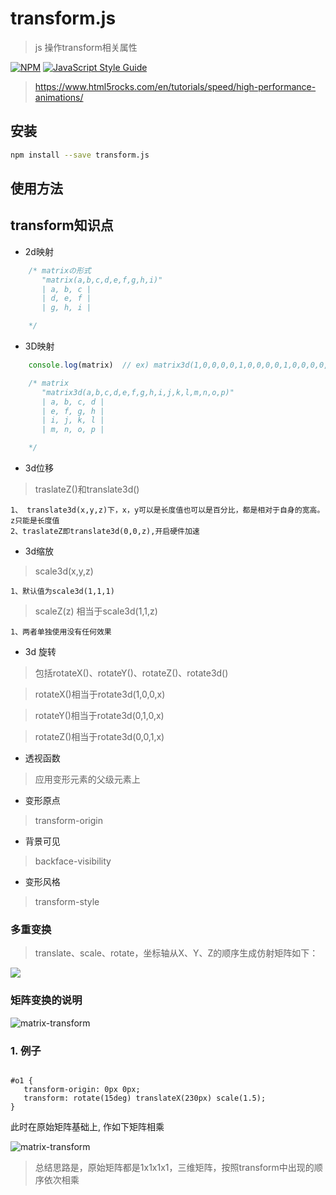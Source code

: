 # transform.js


> js 操作transform相关属性

[![NPM](https://img.shields.io/npm/v/transform.js.svg)](https://www.npmjs.com/package/transform.js) [![JavaScript Style Guide](https://img.shields.io/badge/code_style-standard-brightgreen.svg)](https://standardjs.com)
> https://www.html5rocks.com/en/tutorials/speed/high-performance-animations/
## 安装

```bash
npm install --save transform.js
```

## 使用方法


## transform知识点

* 2d映射

```javascript
	/* matrixの形式
       "matrix(a,b,c,d,e,f,g,h,i)"
       | a, b, c |
       | d, e, f |
       | g, h, i |

    */
```
* 3D映射
	
```javascript
	console.log(matrix)  // ex) matrix3d(1,0,0,0,0,1,0,0,0,0,1,0,0,0,0,1)が表示される。

    /* matrix 
       "matrix3d(a,b,c,d,e,f,g,h,i,j,k,l,m,n,o,p)" 
       | a, b, c, d |
       | e, f, g, h |
       | i, j, k, l |
       | m, n, o, p |

	*/
```

* 3d位移

> traslateZ()和translate3d()

	1、 translate3d(x,y,z)下，x，y可以是长度值也可以是百分比，都是相对于自身的宽高。z只能是长度值
	2、traslateZ即translate3d(0,0,z),开启硬件加速
	
* 3d缩放

> scale3d(x,y,z)

	1、默认值为scale3d(1,1,1)
> scaleZ(z) 相当于scale3d(1,1,z)

	1、两者单独使用没有任何效果
	
* 3d 旋转

> 包括rotateX()、rotateY()、rotateZ()、rotate3d()

> rotateX()相当于rotate3d(1,0,0,x)
 
> rotateY()相当于rotate3d(0,1,0,x)

> rotateZ()相当于rotate3d(0,0,1,x)

* 透视函数

> 应用变形元素的父级元素上

* 变形原点

> transform-origin

* 背景可见

>  backface-visibility

* 变形风格

> transform-style


### 多重变换

> translate、scale、rotate，坐标轴从X、Y、Z的顺序生成仿射矩阵如下：

![](https://img-blog.csdn.net/20161121172427521?watermark/2/text/aHR0cDovL2Jsb2cuY3Nkbi5uZXQv/font/5a6L5L2T/fontsize/400/fill/I0JBQkFCMA==/dissolve/70/gravity/Center)

### 矩阵变换的说明

![matrix-transform](https://raw.githubusercontent.com/changfuguo/transform.js/master/example/static/matrix-transform.jpg)



### 1. 例子

```

#o1 {
   transform-origin: 0px 0px;
   transform: rotate(15deg) translateX(230px) scale(1.5);
}

```

此时在原始矩阵基础上, 作如下矩阵相乘

![matrix-transform](https://raw.githubusercontent.com/changfuguo/transform.js/master/example/static/example-1.jpg)

> 总结思路是，原始矩阵都是1x1x1x1，三维矩阵，按照transform中出现的顺序依次相乘





	
